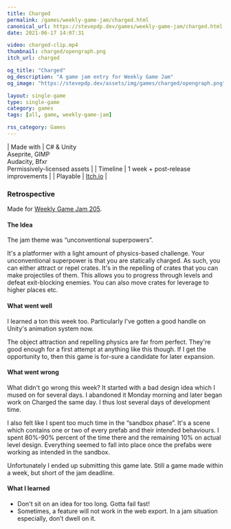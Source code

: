 ```yaml
---
title: Charged
permalink: /games/weekly-game-jam/charged.html
canonical_url: https://stevepdp.dev/games/weekly-game-jam/charged.html
date: 2021-06-17 14:07:31

video: charged-clip.mp4
thumbnail: charged/opengraph.png
itch_url: charged

og_title: "Charged"
og_description: "A game jam entry for Weekly Game Jam"
og_image: "https://stevepdp.dev/assets/img/games/charged/opengraph.png"

layout: single-game
type: single-game
category: games
tags: [all, game, weekly-game-jam]

rss_category: Games
---
```


| Made with	| C# &amp; Unity<br>Aseprite, GIMP<br>Audacity, Bfxr<br>Permissively-licensed assets |
| Timeline | 1 week + post-release improvements |
| Playable | <a href="https://stevepdp.itch.io/charged" rel="me noopener noreferrer" target="_blank" title="Play the game on Itch.io">Itch.io</a> |


### Retrospective
Made for <a href="https://web.archive.org/web/20220518204641/https://itch.io/jam/weekly-game-jam-205" rel="nofollow noopener noreferrer" target="_blank">Weekly Game Jam 205</a>.


#### The Idea
The jam theme was &ldquo;unconventional superpowers&rdquo;.

It&apos;s a platformer with a light amount of physics-based challenge. Your unconventional superpower is that you are statically charged. As such, you can either attract or repel crates. It&apos;s in the repelling of crates that you can make projectiles of them. This allows you to progress through levels and defeat exit-blocking enemies. You can also move crates for leverage to higher places etc.


#### What went well
I learned a ton this week too. Particularly I&apos;ve gotten a good handle on Unity&apos;s animation system now.

The object attraction and repelling physics are far from perfect. They&apos;re good enough for a first attempt at anything like this though. If I get the opportunity to, then this game is for-sure a candidate for later expansion.


#### What went wrong
What didn&apos;t go wrong this week? It started with a bad design idea which I mused on for several days. I abandoned it Monday morning and later began work on Charged the same day. I thus lost several days of development time.

I also felt like I spent too much time in the &ldquo;sandbox phase&rdquo;. It&apos;s a scene which contains one or two of every prefab and their intended behaviours. I spent 80%-90% percent of the time there and the remaining 10% on actual level design. Everything seemed to fall into place once the prefabs were working as intended in the sandbox.

Unfortunately I ended up submitting this game late. Still a game made within a week, but short of the jam deadline.


#### What I learned
* Don&apos;t sit on an idea for too long. Gotta fail fast!
* Sometimes, a feature will not work in the web export. In a jam situation especially, don’t dwell on it.
